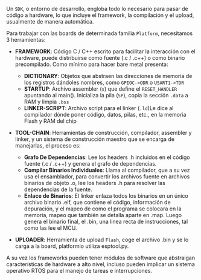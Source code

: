 Un `SDK`, o entorno de desarrollo, engloba todo lo necesario para pasar de código a hardware, lo que incluye el framework, la compilación y el upload, usualmente de manera automática. 

Para trabajar con las boards de determinada familia `Platform`, necesitamos 3 herramientas: 

- **FRAMEWORK**: Código C / C++ escrito para facilitar la interacción con el hardware, puede distribuirse como fuente (.c / .c++) o como binario precompilado. Como mínimo para hacer bare metal presenta:
	
	- **DICTIONARY**: Objetos que abstraen las direcciones de memoria de los registros dándoles nombres, como `GPIOC->ODR` o `USART1->TDR`
	- **STARTUP**: Archivo assembler (`s`) que define el `RESET_HANDLER` apuntando al main(). Inicializa la pila (`SP`), copia la sección `.data` a RAM y limpia `.bss`
	- **LINKER-SCRIPT**: Archivo script para el linker (`.ld`)Le dice al compilador dónde poner código, datos, pilas, etc., en la memoria Flash y RAM del chip
    
- **TOOL-CHAIN**: Herramientas de construcción, compilador, assembler y linker, y un sistema de construcción maestro que se encarga de manejarlas, el proceso es:
	
	- **Grafo De Dependencias**: Lee los headers .h incluidos en el código fuente (.c / .c++) y genera el grafo de dependencias.
	- **Compilar Binarios Individuales**: Llama al compilador, que a su vez usa el ensamblador, para convertir los archivos fuente en archivos binarios de objeto .o, lee los headers .h para resolver las dependencias de la fuente.
	- **Enlace de Binarios**: El linker enlaza todos los binarios en un único archivo binario .elf, que contiene el código, información de depuración, y el mapeo de como el programa se colocara en la memoria, mapeo que también se detalla aparte en .map. Luego genera el binario final, el .bin, una linea recta de instrucciones, tal como las lee el MCU.
    
- **UPLOADER**: Herramienta de upload `Flash`, coge el archivo .bin y se lo carga a la board, platformio utiliza esptool.py.

A su vez los frameworks pueden tener módulos de software que abstraigan características de hardware a alto nivel, incluso pueden implicar un sistema operativo RTOS para el manejo de tareas e interrupciones.

